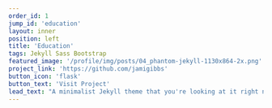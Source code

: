 ```yaml
---
order_id: 1
jump_id: 'education'
layout: inner
position: left
title: 'Education'
tags: Jekyll Sass Bootstrap
featured_image: '/profile/img/posts/04_phantom-jekyll-1130x864-2x.png'
project_link: 'https://github.com/jamigibbs'
button_icon: 'flask'
button_text: 'Visit Project'
lead_text: "A minimalist Jekyll theme that you're looking at it right now"
---
```

